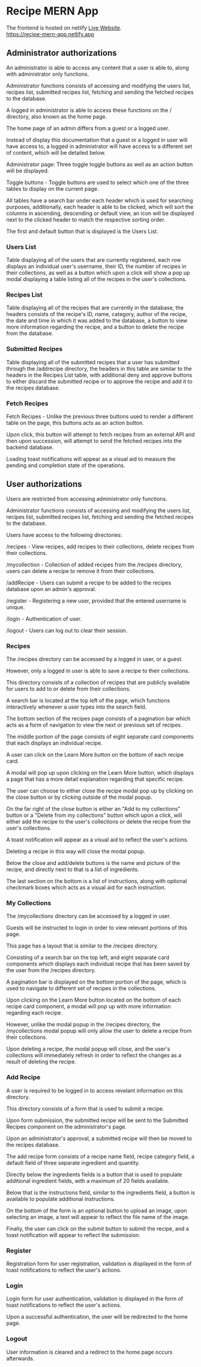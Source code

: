 # Recipe MERN App

The frontend is hosted on netlify [Live Website](https://recipe-mern-app.netlify.app).  
https://recipe-mern-app.netlify.app

## Administrator authorizations

An administrator is able to access any content that a user is able to, along with administrator only functions.       

Administrator functions consists of accessing and modifying the users list, recipes list, submitted recipes list, fetching and sending the fetched recipes to the database.  

A logged in administrator is able to access these functions on the / directory, also known as the home page.    

The home page of an admin differs from a guest or a logged user.   

Instead of display this documentation that a guest or a logged in user will have access to, a logged in administrator will have access to a different set of content, which will be detailed below.  

Administrator page: Three toggle toggle buttons as well as an action button will be displayed.   

Toggle buttons - Toggle buttons are used to select which one of the three tables to display on the current page.  

All tables have a search bar under each header which is used for searching purposes, additionally, each header is able to be clicked, which will sort the columns in ascending, descending or default view, an icon will be displayed next to the clicked header to match the respective sorting order.  

The first and default button that is displayed is the Users List.  


### Users List
Table displaying all of the users that are currently registered, each row displays an individual user's username, their ID, the number of recipes in their collections, as well as a button which upon a click will show a pop up modal displaying a table listing all of the recipes in the user's collections.   

### Recipes List

Table displaying all of the recipes that are currently in the database, the headers consists of the recipe's ID, name, category, author of the recipe, the date and time in which it was added to the database, a button to view more information regarding the recipe, and a button to delete the recipe from the database.  

### Submitted Recipes
Table displaying all of the submitted recipes that a user has submitted through the /addrecipe directory, the headers in this table are similar to the headers in the Recipes List table, with additional deny and approve buttons to either discard the submitted recipe or to approve the recipe and add it to the recipes database.  

### Fetch Recipes
Fetch Recipes - Unlike the previous three buttons used to render a different table on the page, this buttons acts as an action button.  

Upon click, this button will attempt to fetch recipes from an external API and then upon succession, will attempt to send the fetched recipes into the backend database.  

Loading toast notifications will appear as a visual aid to measure the pending and completion state of the operations.  

## User authorizations
Users are restricted from accessing administrator only functions.  

Administrator functions consists of accessing and modifying the users list, recipes list, submitted recipes list, fetching and sending the fetched recipes to the database.  

Users have access to the following directories:  

/recipes - View recipes, add recipes to their collections, delete recipes from their collections.  

/mycollection - Collection of added recipes from the /recipes directory, users can delete a recipe to remove it from their collections.  

/addRecipe - Users can submit a recipe to be added to the recipes database upon an admin's approval.  

/register - Registering a new user, provided that the entered username is unique.  

/login - Authentication of user.  

/logout - Users can log out to clear their session.  

### Recipes
The /recipes directory can be accessed by a logged in user, or a guest.  

However, only a logged in user is able to save a recipe to their collections.  

This directory consists of a collection of recipes that are publicly available for users to add to or delete from their collections.  

A search bar is located at the top left of the page, which functions interactively whenever a user types into the search field.  

The bottom section of the recipes page consists of a pagination bar which acts as a form of navigation to view the next or previous set of recipes.  

The middle portion of the page consists of eight separate card components that each displays an individual recipe.  

A user can click on the Learn More button on the bottom of each recipe card.  

A modal will pop up upon clicking on the Learn More button, which displays a page that has a more detail explanation regarding that specific recipe.  

The user can choose to either close the recipe modal pop up by clicking on the close button or by clicking outside of the modal popup.  

On the far right of the close button is either an "Add to my collections" button or a "Delete from my collections" button which upon a click, will either add the recipe to the user's collections or delete the recipe from the user's collections.  

A toast notification will appear as a visual aid to reflect the user's actions.  

Deleting a recipe in this way will close the modal popup.  

Below the close and add/delete buttons is the name and picture of the recipe, and directly next to that is a list of ingredients.  

The last section on the bottom is a list of instructions, along with optional checkmark boxes which acts as a visual aid for each instruction.  


### My Collections
The /mycollections directory can be accessed by a logged in user.  

Guests will be instructed to login in order to view relevant portions of this page.  

This page has a layout that is similar to the /recipes directory.  

Consisting of a search bar on the top left, and eight separate card components which displays each individual recipe that has been saved by the user from the /recipes directory.  

A pagination bar is displayed on the bottom portion of the page, which is used to navigate to different set of recipes in the collections.  

Upon clicking on the Learn More button located on the bottom of each recipe card component, a modal will pop up with more information regarding each recipe.  

However, unlike the modal popup in the /recipes directory, the /mycollections modal popup will only allow the user to delete a recipe from their collections. 

Upon deleting a recipe, the modal popup will close, and the user's collections will immediately refresh in order to reflect the changes as a result of deleting the recipe.  

### Add Recipe
A user is required to be logged in to access revelant information on this directory.  

This directory consists of a form that is used to submit a recipe.  

Upon form submission, the submitted recipe will be sent to the Submitted Recipes component on the administrator's page.  

Upon an administrator's approval, a submitted recipe will then be moved to the recipes database.  

The add recipe form consists of a recipe name field, recipe category field, a default field of three separate ingredient and quantity.  

Directly below the ingredients fields is a button that is used to populate additional ingredient fields, with a maximum of 20 fields available.  

Below that is the instructions field, similar to the ingredients field, a button is available to populate additional instructions.  

On the bottom of the form is an optional button to upload an image, upon selecting an image, a text will appear to reflect the file name of the image.  

Finally, the user can click on the submit button to submit the recipe, and a toast notification will appear to reflect the submission.  

### Register
Registration form for user registration, validation is displayed in the form of toast notifications to reflect the user's actions.  

### Login
Login form for user authentication, validation is displayed in the form of toast notifications to reflect the user's actions.  

Upon a successful authentication, the user will be redirected to the home page.  

### Logout
User information is cleared and a redirect to the home page occurs afterwards.  

